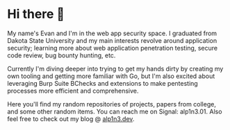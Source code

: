 # Hi there 👋

My name's Evan and I'm in the web app security space. I graduated from Dakota State University and my main interests revolve around application security; learning more about web application penetration testing, secure code review, bug bounty hunting, etc.

Currently I'm diving deeper into trying to get my hands dirty by creating my own tooling and getting more familiar with Go, but I'm also excited about leveraging Burp Suite BChecks and extensions to make pentesting processes more efficient and comprehensive.  

Here you'll find my random repositories of projects, papers from college, and some other random items. You can reach me on Signal: alp1n3.01. Also feel free to check out my blog @ [alp1n3.dev](alp1n3.dev).
